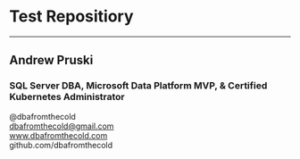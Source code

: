 # Test Repositiory

---

## Andrew Pruski

### SQL Server DBA, Microsoft Data Platform MVP, & Certified Kubernetes Administrator

@dbafromthecold<br>
dbafromthecold@gmail.com<br>
www.dbafromthecold.com<br>
github.com/dbafromthecold


